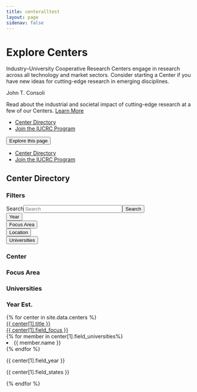 ```yaml
---
title: centeralltest
layout: page
sidenav: false
---
```


<div class="hero">
    <div id="interiorCarousel" class="carousel slide carousel--interior" data-ride="carousel" data-pause="false" data-interval="false">
      <div class="carousel-inner">
        <div class="carousel-item active">
          <div class="container">
            <div class="carousel__bg" style="background-image: url('/sites/default/files/2020-03/vr.jpg');"></div>
            <div class="carousel__content carousel__content--slant">
              <div class="carousel__text-cta">
                <h1>Explore Centers</h1>
                <p class="carousel__subtitle">Industry–University Cooperative Research Centers engage in research across all technology and market sectors. Consider starting a Center if you have new ideas for cutting-edge research in emerging disciplines.</p>
              </div>
            </div>
          </div>
              <div class="credit__wrapper">
                <p class="credit">John T. Consoli</p>
            </div>
          </div>
      </div>
    </div>
  </div>
  <div id="interiorCarouselText" class="carousel slide carousel--text carousel--interior" data-ride="carousel" data-pause="false" data-interval="false">
    <div class="carousel-inner">
                      <div class="carousel-item active">
    <div class="container">
      <div class="carousel__content">
        <div class="carousel__text-cta">
          <p class="carousel__featured">               
            Read about the industrial and societal impact of cutting-edge research at a few of our Centers.
            <a class="usa-button btn-tertiary" href="/centers/achievements">Learn More</a>
          </p>
        </div>
      </div>
    </div>
        </div>
          </div>
     </div>
  <div class="stickybits-wrapper">
  <div class="secondary-nav" style="position: sticky;">
      <div class="container">
        <div class="secondary-nav__scrollspy">
          <ul class="nav">
            
  
  <li class="nav-item">
    <!-- INTEGRATOR: the href below should match that of the associated heading in the content block -->
    <a class="nav-link" href="#center-directory">Center Directory</a>
  </li>
  
  <li class="nav-item">
    <!-- INTEGRATOR: the href below should match that of the associated heading in the content block -->
    <a class="nav-link" href="#join-the-iucrc-program">Join the IUCRC Program</a>
  </li>
          </ul>
        </div>
        <div class="dropdown">
          <button class="dropdown-toggle" type="button" id="secondaryNavDropdown" data-toggle="dropdown" aria-haspopup="true" aria-expanded="false">Explore this page</button>
          <div class="dropdown-menu" aria-labelledby="secondaryNavDropdown">
            <ul class="nav">
  <li class="nav-item">
    <!-- INTEGRATOR: the href below should match that of the associated heading in the content block -->
    <a class="nav-link" href="#center-directory">Center Directory</a>
  </li>
  
  <li class="nav-item">
    <!-- INTEGRATOR: the href below should match that of the associated heading in the content block -->
    <a class="nav-link" href="#join-the-iucrc-program">Join the IUCRC Program</a>
  </li>
            </ul>
          </div>
        </div>
      </div>
    </div>
<dir></dir>
<div class="filters">
  <div class="container">
    <h2 id="center-directory"><span class="highlight">Center Directory</span></h2>
    <div class="filters__active">
      <ul>
      </ul>
    </div>
    <div class="row filters__row">

<div class="col-12 col-lg-3">
        <div class="filters__sidebar">
          <form class=" ">

<h3>Filters</h3>
<div class=" usa-label">
  <div class="usa-search usa-search--small" role="search"><label class="usa-sr-only" for="search-field-small">Search</label><input type="text" id="search-fulltext" name="search_api_fulltext" value="" size="30" maxlength="128" class=" usa-input" placeholder="Search"><button class="usa-button" type="submit"><span class="usa-sr-only">Search</span></button></div>
  </div>
<div class="usa-accordion">
  <div class="filters__section">
    <button class="usa-accordion__button" aria-expanded="false" aria-controls="section2">Year</button>
    <div class="usa-accordion__content" id="section2" hidden="">
      <div class=" usa-label after">
      <label for="edit-field-year" class="usa-label control-label">After</label>
  <input type="text" id="edit-field-year" name="field_year" value="" size="30" maxlength="128" class=" usa-input">
  </div>
 <div class=" usa-label before">
      <label for="edit-field-year-1" class="usa-label control-label">Before</label>
  <input  type="text" id="edit-field-year-1" name="field_year_1" value="" size="30" maxlength="128" class=" usa-input">
  </div>
    </div>
  </div>
</div>
<div class="usa-accordion">
  <div class="filters__section">
    <button class="usa-accordion__button" aria-expanded="false" aria-controls="section4">Focus Area</button>
    <div class="usa-accordion__content usa-accordion__content--scrollable" id="section4" hidden="">
      <fieldset data-drupal-selector="edit-field-focus" id="edit-field-focus--wrapper" class="fieldgroup      usa-fieldset">
      <legend class="usa-legend">
    <span class="usa-sr-only fieldset-legend">Focus</span>
  </legend>
  <div class="fieldset-wrapper">
            <div id="edit-field-focus" class=" "><div class="">
                  <div class=" usa-label      checkbox">
  <input data-drupal-selector="edit-field-focus-1" type="checkbox" id="edit-field-focus-1" name="field_focus[1]" value="1" class=" usa-checkbox__input advanced-electronics">
      <label for="edit-field-focus-1" class="usa-checkbox__label control-label option">Advanced Electronics</label>
  </div>
                    <div class=" usa-label      checkbox">
  <input data-drupal-selector="edit-field-focus-2" type="checkbox" id="edit-field-focus-2" name="field_focus[2]" value="2" class=" usa-checkbox__input advanced-manufacturing">
      <label for="edit-field-focus-2" class="usa-checkbox__label control-label option">Advanced Manufacturing</label>
  </div>
                    <div class=" usa-label      checkbox">
  <input data-drupal-selector="edit-field-focus-3" type="checkbox" id="edit-field-focus-3" name="field_focus[3]" value="3" class=" usa-checkbox__input advanced-materials">
      <label for="edit-field-focus-3" class="usa-checkbox__label control-label option">Advanced Materials</label>
  </div>
                    <div class=" usa-label      checkbox">
  <input data-drupal-selector="edit-field-focus-4" type="checkbox" id="edit-field-focus-4" name="field_focus[4]" value="4" class=" usa-checkbox__input biotechnology">
      <label for="edit-field-focus-4" class="usa-checkbox__label control-label option">Biotechnology</label>
  </div>
                    <div class=" usa-label      checkbox">
  <input data-drupal-selector="edit-field-focus-5" type="checkbox" id="edit-field-focus-5" name="field_focus[5]" value="5" class=" usa-checkbox__input civil-infrastructure-systems">
      <label for="edit-field-focus-5" class="usa-checkbox__label control-label option">Civil Infrastructure Systems</label>
  </div>
                    <div class=" usa-label      checkbox">
  <input data-drupal-selector="edit-field-focus-6" type="checkbox" id="edit-field-focus-6" name="field_focus[6]" value="6" class=" usa-checkbox__input energy-and-environment">
      <label for="edit-field-focus-6" class="usa-checkbox__label control-label option">Energy and Environment</label>
  </div>
                    <div class=" usa-label      checkbox">
  <input data-drupal-selector="edit-field-focus-7" type="checkbox" id="edit-field-focus-7" name="field_focus[7]" value="7" class=" usa-checkbox__input health-and-safety">
      <label for="edit-field-focus-7" class="usa-checkbox__label control-label option">Health and Safety</label>
  </div>
                    <div class=" usa-label      checkbox">
  <input data-drupal-selector="edit-field-focus-8" type="checkbox" id="edit-field-focus-8" name="field_focus[8]" value="8" class=" usa-checkbox__input in,-communication-and-computing">
      <label for="edit-field-focus-8" class="usa-checkbox__label control-label option">In, Communication and Computing</label>
  </div>
                    <div class=" usa-label      checkbox">
  <input data-drupal-selector="edit-field-focus-9" type="checkbox" id="edit-field-focus-9" name="field_focus[9]" value="9" class=" usa-checkbox__input sensing-and-in">
      <label for="edit-field-focus-9" class="usa-checkbox__label control-label option">Sensing and In Systems</label>
  </div>
                    <div class=" usa-label      checkbox">
  <input data-drupal-selector="edit-field-focus-10" type="checkbox" id="edit-field-focus-10" name="field_focus[10]" value="10" class=" usa-checkbox__input system-design-and-simulation">
      <label for="edit-field-focus-10" class="usa-checkbox__label control-label option">System Design and Simulation</label>
  </div>
      </div>
</div>
          </div>
</fieldset>
    </div>
  </div>
</div>
<div class="usa-accordion">
  <div class="filters__section">
    <button class="usa-accordion__button" aria-expanded="false" aria-controls="section5">Location</button>
    <div class="usa-accordion__content usa-accordion__content--scrollable" id="section5" hidden="">
      <fieldset data-drupal-selector="edit-field-states" id="edit-field-states--wrapper" class="fieldgroup      usa-fieldset">
      <legend class="usa-legend">
    <span class="usa-sr-only fieldset-legend">States</span>
  </legend>
  <div class="fieldset-wrapper">
            <div id="edit-field-states" class=" "><div class="">
                  <div class=" usa-label      checkbox">
  <input data-drupal-selector="edit-field-states-280" type="checkbox" id="edit-field-states-280" name="field_states[280]" value="280" class=" usa-checkbox__input ak">
      <label for="edit-field-states-280" class="usa-checkbox__label control-label option">AK</label>
  </div>
                    <div class=" usa-label      checkbox">
  <input data-drupal-selector="edit-field-states-229" type="checkbox" id="edit-field-states-229" name="field_states[229]" value="229" class=" usa-checkbox__input al">
      <label for="edit-field-states-229" class="usa-checkbox__label control-label option">AL</label>
  </div>
                    <div class=" usa-label      checkbox">
  <input data-drupal-selector="edit-field-states-281" type="checkbox" id="edit-field-states-281" name="field_states[281]" value="281" class=" usa-checkbox__input ar">
      <label for="edit-field-states-281" class="usa-checkbox__label control-label option">AR</label>
  </div>
                    <div class=" usa-label      checkbox">
  <input data-drupal-selector="edit-field-states-231" type="checkbox" id="edit-field-states-231" name="field_states[231]" value="231" class=" usa-checkbox__input az">
      <label for="edit-field-states-231" class="usa-checkbox__label control-label option">AZ</label>
  </div>
                    <div class=" usa-label      checkbox">
  <input data-drupal-selector="edit-field-states-233" type="checkbox" id="edit-field-states-233" name="field_states[233]" value="233" class=" usa-checkbox__input ca">
      <label for="edit-field-states-233" class="usa-checkbox__label control-label option">CA</label>
  </div>
                    <div class=" usa-label      checkbox">
  <input data-drupal-selector="edit-field-states-234" type="checkbox" id="edit-field-states-234" name="field_states[234]" value="234" class=" usa-checkbox__input co">
      <label for="edit-field-states-234" class="usa-checkbox__label control-label option">CO</label>
  </div>
                    <div class=" usa-label      checkbox">
  <input data-drupal-selector="edit-field-states-282" type="checkbox" id="edit-field-states-282" name="field_states[282]" value="282" class=" usa-checkbox__input ct">
      <label for="edit-field-states-282" class="usa-checkbox__label control-label option">CT</label>
  </div>
                    <div class=" usa-label      checkbox">
  <input data-drupal-selector="edit-field-states-283" type="checkbox" id="edit-field-states-283" name="field_states[283]" value="283" class=" usa-checkbox__input dc">
      <label for="edit-field-states-283" class="usa-checkbox__label control-label option">DC</label>
  </div>
                    <div class=" usa-label      checkbox">
  <input data-drupal-selector="edit-field-states-236" type="checkbox" id="edit-field-states-236" name="field_states[236]" value="236" class=" usa-checkbox__input de">
      <label for="edit-field-states-236" class="usa-checkbox__label control-label option">DE</label>
  </div>
                    <div class=" usa-label      checkbox">
  <input data-drupal-selector="edit-field-states-237" type="checkbox" id="edit-field-states-237" name="field_states[237]" value="237" class=" usa-checkbox__input fl">
      <label for="edit-field-states-237" class="usa-checkbox__label control-label option">FL</label>
  </div>
                    <div class=" usa-label      checkbox">
  <input data-drupal-selector="edit-field-states-238" type="checkbox" id="edit-field-states-238" name="field_states[238]" value="238" class=" usa-checkbox__input ga">
      <label for="edit-field-states-238" class="usa-checkbox__label control-label option">GA</label>
  </div>
                    <div class=" usa-label      checkbox">
  <input data-drupal-selector="edit-field-states-239" type="checkbox" id="edit-field-states-239" name="field_states[239]" value="239" class=" usa-checkbox__input hi">
      <label for="edit-field-states-239" class="usa-checkbox__label control-label option">HI</label>
  </div>
                    <div class=" usa-label      checkbox">
  <input data-drupal-selector="edit-field-states-243" type="checkbox" id="edit-field-states-243" name="field_states[243]" value="243" class=" usa-checkbox__input ia">
      <label for="edit-field-states-243" class="usa-checkbox__label control-label option">IA</label>
  </div>
                    <div class=" usa-label      checkbox">
  <input data-drupal-selector="edit-field-states-240" type="checkbox" id="edit-field-states-240" name="field_states[240]" value="240" class=" usa-checkbox__input id">
      <label for="edit-field-states-240" class="usa-checkbox__label control-label option">ID</label>
  </div>
                    <div class=" usa-label      checkbox">
  <input data-drupal-selector="edit-field-states-241" type="checkbox" id="edit-field-states-241" name="field_states[241]" value="241" class=" usa-checkbox__input il">
      <label for="edit-field-states-241" class="usa-checkbox__label control-label option">IL</label>
  </div>
                    <div class=" usa-label      checkbox">
  <input data-drupal-selector="edit-field-states-242" type="checkbox" id="edit-field-states-242" name="field_states[242]" value="242" class=" usa-checkbox__input in">
      <label for="edit-field-states-242" class="usa-checkbox__label control-label option">IN</label>
  </div>
                    <div class=" usa-label      checkbox">
  <input data-drupal-selector="edit-field-states-244" type="checkbox" id="edit-field-states-244" name="field_states[244]" value="244" class=" usa-checkbox__input ks">
      <label for="edit-field-states-244" class="usa-checkbox__label control-label option">KS</label>
  </div>
                    <div class=" usa-label      checkbox">
  <input data-drupal-selector="edit-field-states-245" type="checkbox" id="edit-field-states-245" name="field_states[245]" value="245" class=" usa-checkbox__input ky">
      <label for="edit-field-states-245" class="usa-checkbox__label control-label option">KY</label>
  </div>
                    <div class=" usa-label      checkbox">
  <input data-drupal-selector="edit-field-states-246" type="checkbox" id="edit-field-states-246" name="field_states[246]" value="246" class=" usa-checkbox__input la">
      <label for="edit-field-states-246" class="usa-checkbox__label control-label option">LA</label>
  </div>
                    <div class=" usa-label      checkbox">
  <input data-drupal-selector="edit-field-states-249" type="checkbox" id="edit-field-states-249" name="field_states[249]" value="249" class=" usa-checkbox__input ma">
      <label for="edit-field-states-249" class="usa-checkbox__label control-label option">MA</label>
  </div>
                    <div class=" usa-label      checkbox">
  <input data-drupal-selector="edit-field-states-248" type="checkbox" id="edit-field-states-248" name="field_states[248]" value="248" class=" usa-checkbox__input md">
      <label for="edit-field-states-248" class="usa-checkbox__label control-label option">MD</label>
  </div>
                    <div class=" usa-label      checkbox">
  <input data-drupal-selector="edit-field-states-247" type="checkbox" id="edit-field-states-247" name="field_states[247]" value="247" class=" usa-checkbox__input me">
      <label for="edit-field-states-247" class="usa-checkbox__label control-label option">ME</label>
  </div>
                    <div class=" usa-label      checkbox">
  <input data-drupal-selector="edit-field-states-250" type="checkbox" id="edit-field-states-250" name="field_states[250]" value="250" class=" usa-checkbox__input mi">
      <label for="edit-field-states-250" class="usa-checkbox__label control-label option">MI</label>
  </div>
                    <div class=" usa-label      checkbox">
  <input data-drupal-selector="edit-field-states-251" type="checkbox" id="edit-field-states-251" name="field_states[251]" value="251" class=" usa-checkbox__input mn">
      <label for="edit-field-states-251" class="usa-checkbox__label control-label option">MN</label>
  </div>
                    <div class=" usa-label      checkbox">
  <input data-drupal-selector="edit-field-states-253" type="checkbox" id="edit-field-states-253" name="field_states[253]" value="253" class=" usa-checkbox__input mo">
      <label for="edit-field-states-253" class="usa-checkbox__label control-label option">MO</label>
  </div>
                    <div class=" usa-label      checkbox">
  <input data-drupal-selector="edit-field-states-252" type="checkbox" id="edit-field-states-252" name="field_states[252]" value="252" class=" usa-checkbox__input ms">
      <label for="edit-field-states-252" class="usa-checkbox__label control-label option">MS</label>
  </div>
                    <div class=" usa-label      checkbox">
  <input data-drupal-selector="edit-field-states-254" type="checkbox" id="edit-field-states-254" name="field_states[254]" value="254" class=" usa-checkbox__input mt">
      <label for="edit-field-states-254" class="usa-checkbox__label control-label option">MT</label>
  </div>
                    <div class=" usa-label      checkbox">
  <input data-drupal-selector="edit-field-states-261" type="checkbox" id="edit-field-states-261" name="field_states[261]" value="261" class=" usa-checkbox__input nc">
      <label for="edit-field-states-261" class="usa-checkbox__label control-label option">NC</label>
  </div>
                    <div class=" usa-label      checkbox">
  <input data-drupal-selector="edit-field-states-262" type="checkbox" id="edit-field-states-262" name="field_states[262]" value="262" class=" usa-checkbox__input nd">
      <label for="edit-field-states-262" class="usa-checkbox__label control-label option">ND</label>
  </div>
                    <div class=" usa-label      checkbox">
  <input data-drupal-selector="edit-field-states-255" type="checkbox" id="edit-field-states-255" name="field_states[255]" value="255" class=" usa-checkbox__input ne">
      <label for="edit-field-states-255" class="usa-checkbox__label control-label option">NE</label>
  </div>
                    <div class=" usa-label      checkbox">
  <input data-drupal-selector="edit-field-states-257" type="checkbox" id="edit-field-states-257" name="field_states[257]" value="257" class=" usa-checkbox__input nh">
      <label for="edit-field-states-257" class="usa-checkbox__label control-label option">NH</label>
  </div>
                    <div class=" usa-label      checkbox">
  <input data-drupal-selector="edit-field-states-258" type="checkbox" id="edit-field-states-258" name="field_states[258]" value="258" class=" usa-checkbox__input nj">
      <label for="edit-field-states-258" class="usa-checkbox__label control-label option">NJ</label>
  </div>
                    <div class=" usa-label      checkbox">
  <input data-drupal-selector="edit-field-states-259" type="checkbox" id="edit-field-states-259" name="field_states[259]" value="259" class=" usa-checkbox__input nm">
      <label for="edit-field-states-259" class="usa-checkbox__label control-label option">NM</label>
  </div>
                    <div class=" usa-label      checkbox">
  <input data-drupal-selector="edit-field-states-256" type="checkbox" id="edit-field-states-256" name="field_states[256]" value="256" class=" usa-checkbox__input nv">
      <label for="edit-field-states-256" class="usa-checkbox__label control-label option">NV</label>
  </div>
                    <div class=" usa-label      checkbox">
  <input data-drupal-selector="edit-field-states-260" type="checkbox" id="edit-field-states-260" name="field_states[260]" value="260" class=" usa-checkbox__input ny">
      <label for="edit-field-states-260" class="usa-checkbox__label control-label option">NY</label>
  </div>
                    <div class=" usa-label      checkbox">
  <input data-drupal-selector="edit-field-states-263" type="checkbox" id="edit-field-states-263" name="field_states[263]" value="263" class=" usa-checkbox__input oh">
      <label for="edit-field-states-263" class="usa-checkbox__label control-label option">OH</label>
  </div>
                    <div class=" usa-label      checkbox">
  <input data-drupal-selector="edit-field-states-264" type="checkbox" id="edit-field-states-264" name="field_states[264]" value="264" class=" usa-checkbox__input ok">
      <label for="edit-field-states-264" class="usa-checkbox__label control-label option">OK</label>
  </div>
                    <div class=" usa-label      checkbox">
  <input data-drupal-selector="edit-field-states-265" type="checkbox" id="edit-field-states-265" name="field_states[265]" value="265" class=" usa-checkbox__input or">
      <label for="edit-field-states-265" class="usa-checkbox__label control-label option">OR</label>
  </div>
                    <div class=" usa-label      checkbox">
  <input data-drupal-selector="edit-field-states-266" type="checkbox" id="edit-field-states-266" name="field_states[266]" value="266" class=" usa-checkbox__input pa">
      <label for="edit-field-states-266" class="usa-checkbox__label control-label option">PA</label>
  </div>
                    <div class=" usa-label      checkbox">
  <input data-drupal-selector="edit-field-states-267" type="checkbox" id="edit-field-states-267" name="field_states[267]" value="267" class=" usa-checkbox__input ri">
      <label for="edit-field-states-267" class="usa-checkbox__label control-label option">RI</label>
  </div>
                    <div class=" usa-label      checkbox">
  <input data-drupal-selector="edit-field-states-268" type="checkbox" id="edit-field-states-268" name="field_states[268]" value="268" class=" usa-checkbox__input sc">
      <label for="edit-field-states-268" class="usa-checkbox__label control-label option">SC</label>
  </div>
                    <div class=" usa-label      checkbox">
  <input data-drupal-selector="edit-field-states-269" type="checkbox" id="edit-field-states-269" name="field_states[269]" value="269" class=" usa-checkbox__input sd">
      <label for="edit-field-states-269" class="usa-checkbox__label control-label option">SD</label>
  </div>
                    <div class=" usa-label      checkbox">
  <input data-drupal-selector="edit-field-states-270" type="checkbox" id="edit-field-states-270" name="field_states[270]" value="270" class=" usa-checkbox__input tn">
      <label for="edit-field-states-270" class="usa-checkbox__label control-label option">TN</label>
  </div>
                    <div class=" usa-label      checkbox">
  <input data-drupal-selector="edit-field-states-271" type="checkbox" id="edit-field-states-271" name="field_states[271]" value="271" class=" usa-checkbox__input tx">
      <label for="edit-field-states-271" class="usa-checkbox__label control-label option">TX</label>
  </div>
                    <div class=" usa-label      checkbox">
  <input data-drupal-selector="edit-field-states-272" type="checkbox" id="edit-field-states-272" name="field_states[272]" value="272" class=" usa-checkbox__input ut">
      <label for="edit-field-states-272" class="usa-checkbox__label control-label option">UT</label>
  </div>
                    <div class=" usa-label      checkbox">
  <input data-drupal-selector="edit-field-states-274" type="checkbox" id="edit-field-states-274" name="field_states[274]" value="274" class=" usa-checkbox__input va">
      <label for="edit-field-states-274" class="usa-checkbox__label control-label option">VA</label>
  </div>
                    <div class=" usa-label      checkbox">
  <input data-drupal-selector="edit-field-states-273" type="checkbox" id="edit-field-states-273" name="field_states[273]" value="273" class=" usa-checkbox__input vt">
      <label for="edit-field-states-273" class="usa-checkbox__label control-label option">VT</label>
  </div>
                    <div class=" usa-label      checkbox">
  <input data-drupal-selector="edit-field-states-275" type="checkbox" id="edit-field-states-275" name="field_states[275]" value="275" class=" usa-checkbox__input wa">
      <label for="edit-field-states-275" class="usa-checkbox__label control-label option">WA</label>
  </div>
                    <div class=" usa-label      checkbox">
  <input data-drupal-selector="edit-field-states-277" type="checkbox" id="edit-field-states-277" name="field_states[277]" value="277" class=" usa-checkbox__input wi">
      <label for="edit-field-states-277" class="usa-checkbox__label control-label option">WI</label>
  </div>
                    <div class=" usa-label      checkbox">
  <input data-drupal-selector="edit-field-states-276" type="checkbox" id="edit-field-states-276" name="field_states[276]" value="276" class=" usa-checkbox__input wv">
      <label for="edit-field-states-276" class="usa-checkbox__label control-label option">WV</label>
  </div>
                    <div class=" usa-label  checkbox">
  <input type="checkbox" name="wyoming" class="usa-checkbox__input wy">
      <label for="edit-field-states-278" class="usa-checkbox__label control-label option">WY</label>
  </div>
      </div>
</div>
          </div>
</fieldset>
    </div>
  </div>
</div>
<div class="usa-accordion">
  <div class="filters__section">
    <button class="usa-accordion__button" aria-expanded="false" aria-controls="section6">Universities</button>
    <div class="usa-accordion__content usa-accordion__content--scrollable" id="section6" hidden="">
      <fieldset data-drupal-selector="edit-field-universities" id="edit-field-universities--wrapper" class="fieldgroup      usa-fieldset">
      <legend class="usa-legend">
    <span class="usa-sr-only fieldset-legend">Universities</span>
  </legend>
  <div class="fieldset-wrapper">
            <div id="edit-field-universities" class=" "><div class="">
                  <div class=" usa-label      checkbox">
  <input data-drupal-selector="edit-field-universities-11" type="checkbox" id="edit-field-universities-11" name="field_universities[11]" value="11" class=" usa-checkbox__input arizona-state-university">
      <label for="edit-field-universities-11" class="usa-checkbox__label control-label option">Arizona State University</label>
  </div>
                    <div class=" usa-label      checkbox">
  <input data-drupal-selector="edit-field-universities-12" type="checkbox" id="edit-field-universities-12" name="field_universities[12]" value="12" class=" usa-checkbox__input auburn-university">
      <label for="edit-field-universities-12" class="usa-checkbox__label control-label option">Auburn University</label>
  </div>
                    <div class=" usa-label      checkbox">
  <input data-drupal-selector="edit-field-universities-13" type="checkbox" id="edit-field-universities-13" name="field_universities[13]" value="13" class=" usa-checkbox__input ball-state-university">
      <label for="edit-field-universities-13" class="usa-checkbox__label control-label option">Ball State University</label>
  </div>
                    <div class=" usa-label      checkbox">
  <input data-drupal-selector="edit-field-universities-14" type="checkbox" id="edit-field-universities-14" name="field_universities[14]" value="14" class=" usa-checkbox__input binghamton-university">
      <label for="edit-field-universities-14" class="usa-checkbox__label control-label option">Binghamton University</label>
  </div>
                    <div class=" usa-label      checkbox">
  <input data-drupal-selector="edit-field-universities-15" type="checkbox" id="edit-field-universities-15" name="field_universities[15]" value="15" class=" usa-checkbox__input boston-university">
      <label for="edit-field-universities-15" class="usa-checkbox__label control-label option">Boston University</label>
  </div>
                    <div class=" usa-label      checkbox">
  <input data-drupal-selector="edit-field-universities-16" type="checkbox" id="edit-field-universities-16" name="field_universities[16]" value="16" class=" usa-checkbox__input brigham-young-university">
      <label for="edit-field-universities-16" class="usa-checkbox__label control-label option">Brigham Young University</label>
  </div>
                    <div class=" usa-label      checkbox">
  <input data-drupal-selector="edit-field-universities-17" type="checkbox" id="edit-field-universities-17" name="field_universities[17]" value="17" class=" usa-checkbox__input california-institute-of-technology">
      <label for="edit-field-universities-17" class="usa-checkbox__label control-label option">California Institute of Technology</label>
  </div>
                    <div class=" usa-label      checkbox">
  <input data-drupal-selector="edit-field-universities-18" type="checkbox" id="edit-field-universities-18" name="field_universities[18]" value="18" class=" usa-checkbox__input catholic-university-of-america">
      <label for="edit-field-universities-18" class="usa-checkbox__label control-label option">Catholic University of America</label>
  </div>
                    <div class=" usa-label      checkbox">
  <input data-drupal-selector="edit-field-universities-19" type="checkbox" id="edit-field-universities-19" name="field_universities[19]" value="19" class=" usa-checkbox__input children's-hospital-of-philadelphia">
      <label for="edit-field-universities-19" class="usa-checkbox__label control-label option">Children's Hospital of Philadelphia</label>
  </div>
                    <div class=" usa-label      checkbox">
  <input data-drupal-selector="edit-field-universities-20" type="checkbox" id="edit-field-universities-20" name="field_universities[20]" value="20" class=" usa-checkbox__input city-college-of-new-york">
      <label for="edit-field-universities-20" class="usa-checkbox__label control-label option">City College of New York</label>
  </div>
                    <div class=" usa-label      checkbox">
  <input data-drupal-selector="edit-field-universities-21" type="checkbox" id="edit-field-universities-21" name="field_universities[21]" value="21" class=" usa-checkbox__input clarkson-university">
      <label for="edit-field-universities-21" class="usa-checkbox__label control-label option">Clarkson University</label>
  </div>
                    <div class=" usa-label      checkbox">
  <input data-drupal-selector="edit-field-universities-22" type="checkbox" id="edit-field-universities-22" name="field_universities[22]" value="22" class=" usa-checkbox__input clemson-university">
      <label for="edit-field-universities-22" class="usa-checkbox__label control-label option">Clemson University</label>
  </div>
                    <div class=" usa-label      checkbox">
  <input data-drupal-selector="edit-field-universities-23" type="checkbox" id="edit-field-universities-23" name="field_universities[23]" value="23" class=" usa-checkbox__input colorado-school-of-mines">
      <label for="edit-field-universities-23" class="usa-checkbox__label control-label option">Colorado School of Mines</label>
  </div>
                    <div class=" usa-label      checkbox">
  <input data-drupal-selector="edit-field-universities-24" type="checkbox" id="edit-field-universities-24" name="field_universities[24]" value="24" class=" usa-checkbox__input colorado-state-university">
      <label for="edit-field-universities-24" class="usa-checkbox__label control-label option">Colorado State University</label>
  </div>
                    <div class=" usa-label      checkbox">
  <input data-drupal-selector="edit-field-universities-25" type="checkbox" id="edit-field-universities-25" name="field_universities[25]" value="25" class=" usa-checkbox__input columbia-university">
      <label for="edit-field-universities-25" class="usa-checkbox__label control-label option">Columbia University</label>
  </div>
                    <div class=" usa-label      checkbox">
  <input data-drupal-selector="edit-field-universities-26" type="checkbox" id="edit-field-universities-26" name="field_universities[26]" value="26" class=" usa-checkbox__input cornell-university">
      <label for="edit-field-universities-26" class="usa-checkbox__label control-label option">Cornell University</label>
  </div>
                    <div class=" usa-label      checkbox">
  <input data-drupal-selector="edit-field-universities-27" type="checkbox" id="edit-field-universities-27" name="field_universities[27]" value="27" class=" usa-checkbox__input dartmouth-university">
      <label for="edit-field-universities-27" class="usa-checkbox__label control-label option">Dartmouth University</label>
  </div>
                    <div class=" usa-label      checkbox">
  <input data-drupal-selector="edit-field-universities-28" type="checkbox" id="edit-field-universities-28" name="field_universities[28]" value="28" class=" usa-checkbox__input drexel-university">
      <label for="edit-field-universities-28" class="usa-checkbox__label control-label option">Drexel University</label>
  </div>
                    <div class=" usa-label      checkbox">
  <input data-drupal-selector="edit-field-universities-29" type="checkbox" id="edit-field-universities-29" name="field_universities[29]" value="29" class=" usa-checkbox__input dubna-international-university">
      <label for="edit-field-universities-29" class="usa-checkbox__label control-label option">Dubna International University</label>
  </div>
                    <div class=" usa-label      checkbox">
  <input data-drupal-selector="edit-field-universities-30" type="checkbox" id="edit-field-universities-30" name="field_universities[30]" value="30" class=" usa-checkbox__input duke-university">
      <label for="edit-field-universities-30" class="usa-checkbox__label control-label option">Duke University</label>
  </div>
                    <div class=" usa-label      checkbox">
  <input data-drupal-selector="edit-field-universities-31" type="checkbox" id="edit-field-universities-31" name="field_universities[31]" value="31" class=" usa-checkbox__input florida-atlantic-university">
      <label for="edit-field-universities-31" class="usa-checkbox__label control-label option">Florida Atlantic University</label>
  </div>
                    <div class=" usa-label      checkbox">
  <input data-drupal-selector="edit-field-universities-32" type="checkbox" id="edit-field-universities-32" name="field_universities[32]" value="32" class=" usa-checkbox__input florida-international-university">
      <label for="edit-field-universities-32" class="usa-checkbox__label control-label option">Florida International University</label>
  </div>
                    <div class=" usa-label      checkbox">
  <input data-drupal-selector="edit-field-universities-33" type="checkbox" id="edit-field-universities-33" name="field_universities[33]" value="33" class=" usa-checkbox__input george-mason-university">
      <label for="edit-field-universities-33" class="usa-checkbox__label control-label option">George Mason University</label>
  </div>
                    <div class=" usa-label      checkbox">
  <input data-drupal-selector="edit-field-universities-35" type="checkbox" id="edit-field-universities-35" name="field_universities[35]" value="35" class=" usa-checkbox__input georgetown-university">
      <label for="edit-field-universities-35" class="usa-checkbox__label control-label option">Georgetown University</label>
  </div>
                    <div class=" usa-label      checkbox">
  <input data-drupal-selector="edit-field-universities-34" type="checkbox" id="edit-field-universities-34" name="field_universities[34]" value="34" class=" usa-checkbox__input george-washington-university">
      <label for="edit-field-universities-34" class="usa-checkbox__label control-label option">George Washington University</label>
  </div>
                    <div class=" usa-label      checkbox">
  <input data-drupal-selector="edit-field-universities-36" type="checkbox" id="edit-field-universities-36" name="field_universities[36]" value="36" class=" usa-checkbox__input georgia-institute-of-technology">
      <label for="edit-field-universities-36" class="usa-checkbox__label control-label option">Georgia Institute of Technology</label>
  </div>
                    <div class=" usa-label      checkbox">
  <input data-drupal-selector="edit-field-universities-37" type="checkbox" id="edit-field-universities-37" name="field_universities[37]" value="37" class=" usa-checkbox__input harvard-university">
      <label for="edit-field-universities-37" class="usa-checkbox__label control-label option">Harvard University</label>
  </div>
                    <div class=" usa-label      checkbox">
  <input data-drupal-selector="edit-field-universities-38" type="checkbox" id="edit-field-universities-38" name="field_universities[38]" value="38" class=" usa-checkbox__input howard-university">
      <label for="edit-field-universities-38" class="usa-checkbox__label control-label option">Howard University</label>
  </div>
                    <div class=" usa-label      checkbox">
  <input data-drupal-selector="edit-field-universities-39" type="checkbox" id="edit-field-universities-39" name="field_universities[39]" value="39" class=" usa-checkbox__input indiana-university">
      <label for="edit-field-universities-39" class="usa-checkbox__label control-label option">Indiana University</label>
  </div>
                    <div class=" usa-label      checkbox">
  <input data-drupal-selector="edit-field-universities-40" type="checkbox" id="edit-field-universities-40" name="field_universities[40]" value="40" class=" usa-checkbox__input iowa-state-university">
      <label for="edit-field-universities-40" class="usa-checkbox__label control-label option">Iowa State University</label>
  </div>
                    <div class=" usa-label      checkbox">
  <input data-drupal-selector="edit-field-universities-41" type="checkbox" id="edit-field-universities-41" name="field_universities[41]" value="41" class=" usa-checkbox__input johns-hopkins-university">
      <label for="edit-field-universities-41" class="usa-checkbox__label control-label option">Johns Hopkins University</label>
  </div>
                    <div class=" usa-label      checkbox">
  <input data-drupal-selector="edit-field-universities-42" type="checkbox" id="edit-field-universities-42" name="field_universities[42]" value="42" class=" usa-checkbox__input kansas-state-university">
      <label for="edit-field-universities-42" class="usa-checkbox__label control-label option">Kansas State University</label>
  </div>
                    <div class=" usa-label      checkbox">
  <input data-drupal-selector="edit-field-universities-43" type="checkbox" id="edit-field-universities-43" name="field_universities[43]" value="43" class=" usa-checkbox__input katholieke-universiteit-leuven">
      <label for="edit-field-universities-43" class="usa-checkbox__label control-label option">Katholieke Universiteit Leuven</label>
  </div>
                    <div class=" usa-label      checkbox">
  <input data-drupal-selector="edit-field-universities-44" type="checkbox" id="edit-field-universities-44" name="field_universities[44]" value="44" class=" usa-checkbox__input lehigh-university">
      <label for="edit-field-universities-44" class="usa-checkbox__label control-label option">Lehigh University</label>
  </div>
                    <div class=" usa-label      checkbox">
  <input data-drupal-selector="edit-field-universities-45" type="checkbox" id="edit-field-universities-45" name="field_universities[45]" value="45" class=" usa-checkbox__input marquette-university">
      <label for="edit-field-universities-45" class="usa-checkbox__label control-label option">Marquette University</label>
  </div>
                    <div class=" usa-label      checkbox">
  <input data-drupal-selector="edit-field-universities-46" type="checkbox" id="edit-field-universities-46" name="field_universities[46]" value="46" class=" usa-checkbox__input michigan-state-university">
      <label for="edit-field-universities-46" class="usa-checkbox__label control-label option">Michigan State University</label>
  </div>
                    <div class=" usa-label      checkbox">
  <input data-drupal-selector="edit-field-universities-47" type="checkbox" id="edit-field-universities-47" name="field_universities[47]" value="47" class=" usa-checkbox__input michigan-technological-university">
      <label for="edit-field-universities-47" class="usa-checkbox__label control-label option">Michigan Technological University</label>
  </div>
                    <div class=" usa-label      checkbox">
  <input data-drupal-selector="edit-field-universities-48" type="checkbox" id="edit-field-universities-48" name="field_universities[48]" value="48" class=" usa-checkbox__input missouri-university-of-science-&amp;amp;-technology">
      <label for="edit-field-universities-48" class="usa-checkbox__label control-label option">Missouri University of Science &amp; Technology</label>
  </div>
                    <div class=" usa-label      checkbox">
  <input data-drupal-selector="edit-field-universities-49" type="checkbox" id="edit-field-universities-49" name="field_universities[49]" value="49" class=" usa-checkbox__input new-jersey-institute-of-technology">
      <label for="edit-field-universities-49" class="usa-checkbox__label control-label option">New Jersey Institute of Technology</label>
  </div>
                    <div class=" usa-label      checkbox">
  <input data-drupal-selector="edit-field-universities-50" type="checkbox" id="edit-field-universities-50" name="field_universities[50]" value="50" class=" usa-checkbox__input north-carolina-state-university">
      <label for="edit-field-universities-50" class="usa-checkbox__label control-label option">North Carolina State University</label>
  </div>
                    <div class=" usa-label      checkbox">
  <input data-drupal-selector="edit-field-universities-51" type="checkbox" id="edit-field-universities-51" name="field_universities[51]" value="51" class=" usa-checkbox__input north-dakota-state-university">
      <label for="edit-field-universities-51" class="usa-checkbox__label control-label option">North Dakota State University</label>
  </div>
                    <div class=" usa-label      checkbox">
  <input data-drupal-selector="edit-field-universities-52" type="checkbox" id="edit-field-universities-52" name="field_universities[52]" value="52" class=" usa-checkbox__input northeastern-university">
      <label for="edit-field-universities-52" class="usa-checkbox__label control-label option">Northeastern University</label>
  </div>
                    <div class=" usa-label      checkbox">
  <input data-drupal-selector="edit-field-universities-53" type="checkbox" id="edit-field-universities-53" name="field_universities[53]" value="53" class=" usa-checkbox__input northwestern-university">
      <label for="edit-field-universities-53" class="usa-checkbox__label control-label option">Northwestern University</label>
  </div>
                    <div class=" usa-label      checkbox">
  <input data-drupal-selector="edit-field-universities-54" type="checkbox" id="edit-field-universities-54" name="field_universities[54]" value="54" class=" usa-checkbox__input ohio-state-university">
      <label for="edit-field-universities-54" class="usa-checkbox__label control-label option">Ohio State University</label>
  </div>
                    <div class=" usa-label      checkbox">
  <input data-drupal-selector="edit-field-universities-55" type="checkbox" id="edit-field-universities-55" name="field_universities[55]" value="55" class=" usa-checkbox__input ohio-university">
      <label for="edit-field-universities-55" class="usa-checkbox__label control-label option">Ohio University</label>
  </div>
                    <div class=" usa-label      checkbox">
  <input data-drupal-selector="edit-field-universities-56" type="checkbox" id="edit-field-universities-56" name="field_universities[56]" value="56" class=" usa-checkbox__input oregon-state-university">
      <label for="edit-field-universities-56" class="usa-checkbox__label control-label option">Oregon State University</label>
  </div>
                    <div class=" usa-label      checkbox">
  <input data-drupal-selector="edit-field-universities-57" type="checkbox" id="edit-field-universities-57" name="field_universities[57]" value="57" class=" usa-checkbox__input pennsylvania-state-university">
      <label for="edit-field-universities-57" class="usa-checkbox__label control-label option">Pennsylvania State University</label>
  </div>
                    <div class=" usa-label      checkbox">
  <input data-drupal-selector="edit-field-universities-58" type="checkbox" id="edit-field-universities-58" name="field_universities[58]" value="58" class=" usa-checkbox__input purdue-university">
      <label for="edit-field-universities-58" class="usa-checkbox__label control-label option">Purdue University</label>
  </div>
                    <div class=" usa-label      checkbox">
  <input data-drupal-selector="edit-field-universities-59" type="checkbox" id="edit-field-universities-59" name="field_universities[59]" value="59" class=" usa-checkbox__input rice-university">
      <label for="edit-field-universities-59" class="usa-checkbox__label control-label option">Rice University</label>
  </div>
                    <div class=" usa-label      checkbox">
  <input data-drupal-selector="edit-field-universities-60" type="checkbox" id="edit-field-universities-60" name="field_universities[60]" value="60" class=" usa-checkbox__input rutgers-university">
      <label for="edit-field-universities-60" class="usa-checkbox__label control-label option">Rutgers University</label>
  </div>
                    <div class=" usa-label      checkbox">
  <input data-drupal-selector="edit-field-universities-61" type="checkbox" id="edit-field-universities-61" name="field_universities[61]" value="61" class=" usa-checkbox__input rutgers-university,-newark">
      <label for="edit-field-universities-61" class="usa-checkbox__label control-label option">Rutgers University, Newark</label>
  </div>
                    <div class=" usa-label      checkbox">
  <input data-drupal-selector="edit-field-universities-62" type="checkbox" id="edit-field-universities-62" name="field_universities[62]" value="62" class=" usa-checkbox__input southern-illinois-university,-carbondale">
      <label for="edit-field-universities-62" class="usa-checkbox__label control-label option">Southern Illinois University, Carbondale</label>
  </div>
                    <div class=" usa-label      checkbox">
  <input data-drupal-selector="edit-field-universities-63" type="checkbox" id="edit-field-universities-63" name="field_universities[63]" value="63" class=" usa-checkbox__input southern-methodist-university">
      <label for="edit-field-universities-63" class="usa-checkbox__label control-label option">Southern Methodist University</label>
  </div>
                    <div class=" usa-label      checkbox">
  <input data-drupal-selector="edit-field-universities-64" type="checkbox" id="edit-field-universities-64" name="field_universities[64]" value="64" class=" usa-checkbox__input stony-brook-university">
      <label for="edit-field-universities-64" class="usa-checkbox__label control-label option">Stony Brook University</label>
  </div>
                    <div class=" usa-label      checkbox">
  <input data-drupal-selector="edit-field-universities-146" type="checkbox" id="edit-field-universities-146" name="field_universities[146]" value="146" class=" usa-checkbox__input syracuse-university">
      <label for="edit-field-universities-146" class="usa-checkbox__label control-label option">Syracuse University</label>
  </div>
                    <div class=" usa-label      checkbox">
  <input data-drupal-selector="edit-field-universities-65" type="checkbox" id="edit-field-universities-65" name="field_universities[65]" value="65" class=" usa-checkbox__input tampere-university">
      <label for="edit-field-universities-65" class="usa-checkbox__label control-label option">Tampere University</label>
  </div>
                    <div class=" usa-label      checkbox">
  <input data-drupal-selector="edit-field-universities-66" type="checkbox" id="edit-field-universities-66" name="field_universities[66]" value="66" class=" usa-checkbox__input temple-university">
      <label for="edit-field-universities-66" class="usa-checkbox__label control-label option">Temple University</label>
  </div>
                    <div class=" usa-label      checkbox">
  <input data-drupal-selector="edit-field-universities-67" type="checkbox" id="edit-field-universities-67" name="field_universities[67]" value="67" class=" usa-checkbox__input texas-a&amp;amp;m-university">
      <label for="edit-field-universities-67" class="usa-checkbox__label control-label option">Texas A&amp;M University</label>
  </div>
                    <div class=" usa-label      checkbox">
  <input data-drupal-selector="edit-field-universities-68" type="checkbox" id="edit-field-universities-68" name="field_universities[68]" value="68" class=" usa-checkbox__input texas-a&amp;amp;m-university,-central-texas">
      <label for="edit-field-universities-68" class="usa-checkbox__label control-label option">Texas A&amp;M University, Central Texas</label>
  </div>
                    <div class=" usa-label      checkbox">
  <input data-drupal-selector="edit-field-universities-69" type="checkbox" id="edit-field-universities-69" name="field_universities[69]" value="69" class=" usa-checkbox__input texas-tech-university">
      <label for="edit-field-universities-69" class="usa-checkbox__label control-label option">Texas Tech University</label>
  </div>
                    <div class=" usa-label      checkbox">
  <input data-drupal-selector="edit-field-universities-70" type="checkbox" id="edit-field-universities-70" name="field_universities[70]" value="70" class=" usa-checkbox__input university-at-buffalo">
      <label for="edit-field-universities-70" class="usa-checkbox__label control-label option">University at Buffalo</label>
  </div>
                    <div class=" usa-label      checkbox">
  <input data-drupal-selector="edit-field-universities-71" type="checkbox" id="edit-field-universities-71" name="field_universities[71]" value="71" class=" usa-checkbox__input university-of-akron">
      <label for="edit-field-universities-71" class="usa-checkbox__label control-label option">University of Akron</label>
  </div>
                    <div class=" usa-label      checkbox">
  <input data-drupal-selector="edit-field-universities-72" type="checkbox" id="edit-field-universities-72" name="field_universities[72]" value="72" class=" usa-checkbox__input university-of-alabama">
      <label for="edit-field-universities-72" class="usa-checkbox__label control-label option">University of Alabama</label>
  </div>
                    <div class=" usa-label      checkbox">
  <input data-drupal-selector="edit-field-universities-73" type="checkbox" id="edit-field-universities-73" name="field_universities[73]" value="73" class=" usa-checkbox__input university-of-arizona">
      <label for="edit-field-universities-73" class="usa-checkbox__label control-label option">University of Arizona</label>
  </div>
                    <div class=" usa-label      checkbox">
  <input data-drupal-selector="edit-field-universities-74" type="checkbox" id="edit-field-universities-74" name="field_universities[74]" value="74" class=" usa-checkbox__input university-of-arkansas">
      <label for="edit-field-universities-74" class="usa-checkbox__label control-label option">University of Arkansas</label>
  </div>
                    <div class=" usa-label      checkbox">
  <input data-drupal-selector="edit-field-universities-75" type="checkbox" id="edit-field-universities-75" name="field_universities[75]" value="75" class=" usa-checkbox__input university-of-arkansas,-fayetteville">
      <label for="edit-field-universities-75" class="usa-checkbox__label control-label option">University of Arkansas, Fayetteville</label>
  </div>
                    <div class=" usa-label      checkbox">
  <input data-drupal-selector="edit-field-universities-76" type="checkbox" id="edit-field-universities-76" name="field_universities[76]" value="76" class=" usa-checkbox__input university-of-california,-berkeley">
      <label for="edit-field-universities-76" class="usa-checkbox__label control-label option">University of California, Berkeley</label>
  </div>
                    <div class=" usa-label      checkbox">
  <input data-drupal-selector="edit-field-universities-77" type="checkbox" id="edit-field-universities-77" name="field_universities[77]" value="77" class=" usa-checkbox__input university-of-california,-davis">
      <label for="edit-field-universities-77" class="usa-checkbox__label control-label option">University of California, Davis</label>
  </div>
                    <div class=" usa-label      checkbox">
  <input data-drupal-selector="edit-field-universities-78" type="checkbox" id="edit-field-universities-78" name="field_universities[78]" value="78" class=" usa-checkbox__input university-of-california,-irvine">
      <label for="edit-field-universities-78" class="usa-checkbox__label control-label option">University of California, Irvine</label>
  </div>
                    <div class=" usa-label      checkbox">
  <input data-drupal-selector="edit-field-universities-79" type="checkbox" id="edit-field-universities-79" name="field_universities[79]" value="79" class=" usa-checkbox__input university-of-california,-san-diego">
      <label for="edit-field-universities-79" class="usa-checkbox__label control-label option">University of California, San Diego</label>
  </div>
                    <div class=" usa-label      checkbox">
  <input data-drupal-selector="edit-field-universities-80" type="checkbox" id="edit-field-universities-80" name="field_universities[80]" value="80" class=" usa-checkbox__input university-of-california,-san-francisco">
      <label for="edit-field-universities-80" class="usa-checkbox__label control-label option">University of California, San Francisco</label>
  </div>
                    <div class=" usa-label      checkbox">
  <input data-drupal-selector="edit-field-universities-81" type="checkbox" id="edit-field-universities-81" name="field_universities[81]" value="81" class=" usa-checkbox__input university-of-california,-santa-cruz">
      <label for="edit-field-universities-81" class="usa-checkbox__label control-label option">University of California, Santa Cruz</label>
  </div>
                    <div class=" usa-label      checkbox">
  <input data-drupal-selector="edit-field-universities-82" type="checkbox" id="edit-field-universities-82" name="field_universities[82]" value="82" class=" usa-checkbox__input university-of-central-florida">
      <label for="edit-field-universities-82" class="usa-checkbox__label control-label option">University of Central Florida</label>
  </div>
                    <div class=" usa-label      checkbox">
  <input data-drupal-selector="edit-field-universities-83" type="checkbox" id="edit-field-universities-83" name="field_universities[83]" value="83" class=" usa-checkbox__input university-of-cincinnati">
      <label for="edit-field-universities-83" class="usa-checkbox__label control-label option">University of Cincinnati</label>
  </div>
                    <div class=" usa-label      checkbox">
  <input data-drupal-selector="edit-field-universities-84" type="checkbox" id="edit-field-universities-84" name="field_universities[84]" value="84" class=" usa-checkbox__input university-of-colorado,-boulder">
      <label for="edit-field-universities-84" class="usa-checkbox__label control-label option">University of Colorado, Boulder</label>
  </div>
                    <div class=" usa-label      checkbox">
  <input data-drupal-selector="edit-field-universities-85" type="checkbox" id="edit-field-universities-85" name="field_universities[85]" value="85" class=" usa-checkbox__input university-of-connecticut">
      <label for="edit-field-universities-85" class="usa-checkbox__label control-label option">University of Connecticut</label>
  </div>
                    <div class=" usa-label      checkbox">
  <input data-drupal-selector="edit-field-universities-86" type="checkbox" id="edit-field-universities-86" name="field_universities[86]" value="86" class=" usa-checkbox__input university-of-delaware">
      <label for="edit-field-universities-86" class="usa-checkbox__label control-label option">University of Delaware</label>
  </div>
                    <div class=" usa-label      checkbox">
  <input data-drupal-selector="edit-field-universities-87" type="checkbox" id="edit-field-universities-87" name="field_universities[87]" value="87" class=" usa-checkbox__input university-of-denver">
      <label for="edit-field-universities-87" class="usa-checkbox__label control-label option">University of Denver</label>
  </div>
                    <div class=" usa-label      checkbox">
  <input data-drupal-selector="edit-field-universities-88" type="checkbox" id="edit-field-universities-88" name="field_universities[88]" value="88" class=" usa-checkbox__input university-of-florida">
      <label for="edit-field-universities-88" class="usa-checkbox__label control-label option">University of Florida</label>
  </div>
                    <div class=" usa-label      checkbox">
  <input data-drupal-selector="edit-field-universities-89" type="checkbox" id="edit-field-universities-89" name="field_universities[89]" value="89" class=" usa-checkbox__input university-of-georgia">
      <label for="edit-field-universities-89" class="usa-checkbox__label control-label option">University of Georgia</label>
  </div>
                    <div class=" usa-label      checkbox">
  <input data-drupal-selector="edit-field-universities-90" type="checkbox" id="edit-field-universities-90" name="field_universities[90]" value="90" class=" usa-checkbox__input university-of-greenwich">
      <label for="edit-field-universities-90" class="usa-checkbox__label control-label option">University of Greenwich</label>
  </div>
                    <div class=" usa-label      checkbox">
  <input data-drupal-selector="edit-field-universities-145" type="checkbox" id="edit-field-universities-145" name="field_universities[145]" value="145" class=" usa-checkbox__input university-of-hawaii">
      <label for="edit-field-universities-145" class="usa-checkbox__label control-label option">University of Hawaii</label>
  </div>
                    <div class=" usa-label      checkbox">
  <input data-drupal-selector="edit-field-universities-91" type="checkbox" id="edit-field-universities-91" name="field_universities[91]" value="91" class=" usa-checkbox__input university-of-houston">
      <label for="edit-field-universities-91" class="usa-checkbox__label control-label option">University of Houston</label>
  </div>
                    <div class=" usa-label      checkbox">
  <input data-drupal-selector="edit-field-universities-92" type="checkbox" id="edit-field-universities-92" name="field_universities[92]" value="92" class=" usa-checkbox__input university-of-idaho">
      <label for="edit-field-universities-92" class="usa-checkbox__label control-label option">University of Idaho</label>
  </div>
                    <div class=" usa-label      checkbox">
  <input data-drupal-selector="edit-field-universities-94" type="checkbox" id="edit-field-universities-94" name="field_universities[94]" value="94" class=" usa-checkbox__input university-of-illinois,--chicago">
      <label for="edit-field-universities-94" class="usa-checkbox__label control-label option">University of Illinois,  Chicago</label>
  </div>
                    <div class=" usa-label      checkbox">
  <input data-drupal-selector="edit-field-universities-93" type="checkbox" id="edit-field-universities-93" name="field_universities[93]" value="93" class=" usa-checkbox__input university-of-illinois,-springfield">
      <label for="edit-field-universities-93" class="usa-checkbox__label control-label option">University of Illinois, Springfield</label>
  </div>
                    <div class=" usa-label      checkbox">
  <input data-drupal-selector="edit-field-universities-95" type="checkbox" id="edit-field-universities-95" name="field_universities[95]" value="95" class=" usa-checkbox__input university-of-illinois,-urbana-champaign">
      <label for="edit-field-universities-95" class="usa-checkbox__label control-label option">University of Illinois, Urbana-Champaign</label>
  </div>
                    <div class=" usa-label      checkbox">
  <input data-drupal-selector="edit-field-universities-96" type="checkbox" id="edit-field-universities-96" name="field_universities[96]" value="96" class=" usa-checkbox__input university-of-kentucky">
      <label for="edit-field-universities-96" class="usa-checkbox__label control-label option">University of Kentucky</label>
  </div>
                    <div class=" usa-label      checkbox">
  <input data-drupal-selector="edit-field-universities-97" type="checkbox" id="edit-field-universities-97" name="field_universities[97]" value="97" class=" usa-checkbox__input university-of-louisiana,-lafayette">
      <label for="edit-field-universities-97" class="usa-checkbox__label control-label option">University of Louisiana, Lafayette</label>
  </div>
                    <div class=" usa-label      checkbox">
  <input data-drupal-selector="edit-field-universities-98" type="checkbox" id="edit-field-universities-98" name="field_universities[98]" value="98" class=" usa-checkbox__input university-of-louisville">
      <label for="edit-field-universities-98" class="usa-checkbox__label control-label option">University of Louisville</label>
  </div>
                    <div class=" usa-label      checkbox">
  <input data-drupal-selector="edit-field-universities-99" type="checkbox" id="edit-field-universities-99" name="field_universities[99]" value="99" class=" usa-checkbox__input university-of-maine">
      <label for="edit-field-universities-99" class="usa-checkbox__label control-label option">University of Maine</label>
  </div>
                    <div class=" usa-label      checkbox">
  <input data-drupal-selector="edit-field-universities-100" type="checkbox" id="edit-field-universities-100" name="field_universities[100]" value="100" class=" usa-checkbox__input university-of-maryland,-baltimore-county">
      <label for="edit-field-universities-100" class="usa-checkbox__label control-label option">University of Maryland, Baltimore County</label>
  </div>
                    <div class=" usa-label      checkbox">
  <input data-drupal-selector="edit-field-universities-101" type="checkbox" id="edit-field-universities-101" name="field_universities[101]" value="101" class=" usa-checkbox__input university-of-maryland,-college-park">
      <label for="edit-field-universities-101" class="usa-checkbox__label control-label option">University of Maryland, College Park</label>
  </div>
                    <div class=" usa-label      checkbox">
  <input data-drupal-selector="edit-field-universities-102" type="checkbox" id="edit-field-universities-102" name="field_universities[102]" value="102" class=" usa-checkbox__input university-of-massachusetts,-amherst">
      <label for="edit-field-universities-102" class="usa-checkbox__label control-label option">University of Massachusetts, Amherst</label>
  </div>
                    <div class=" usa-label      checkbox">
  <input data-drupal-selector="edit-field-universities-103" type="checkbox" id="edit-field-universities-103" name="field_universities[103]" value="103" class=" usa-checkbox__input university-of-massachusetts,-lowell">
      <label for="edit-field-universities-103" class="usa-checkbox__label control-label option">University of Massachusetts, Lowell</label>
  </div>
                    <div class=" usa-label      checkbox">
  <input data-drupal-selector="edit-field-universities-104" type="checkbox" id="edit-field-universities-104" name="field_universities[104]" value="104" class=" usa-checkbox__input university-of-miami">
      <label for="edit-field-universities-104" class="usa-checkbox__label control-label option">University of Miami</label>
  </div>
                    <div class=" usa-label      checkbox">
  <input data-drupal-selector="edit-field-universities-105" type="checkbox" id="edit-field-universities-105" name="field_universities[105]" value="105" class=" usa-checkbox__input university-of-michigan">
      <label for="edit-field-universities-105" class="usa-checkbox__label control-label option">University of Michigan</label>
  </div>
                    <div class=" usa-label      checkbox">
  <input data-drupal-selector="edit-field-universities-106" type="checkbox" id="edit-field-universities-106" name="field_universities[106]" value="106" class=" usa-checkbox__input university-of-minnesota">
      <label for="edit-field-universities-106" class="usa-checkbox__label control-label option">University of Minnesota</label>
  </div>
                    <div class=" usa-label      checkbox">
  <input data-drupal-selector="edit-field-universities-107" type="checkbox" id="edit-field-universities-107" name="field_universities[107]" value="107" class=" usa-checkbox__input university-of-mississippi">
      <label for="edit-field-universities-107" class="usa-checkbox__label control-label option">University of Mississippi</label>
  </div>
                    <div class=" usa-label      checkbox">
  <input data-drupal-selector="edit-field-universities-108" type="checkbox" id="edit-field-universities-108" name="field_universities[108]" value="108" class=" usa-checkbox__input university-of-missouri">
      <label for="edit-field-universities-108" class="usa-checkbox__label control-label option">University of Missouri</label>
  </div>
                    <div class=" usa-label      checkbox">
  <input data-drupal-selector="edit-field-universities-109" type="checkbox" id="edit-field-universities-109" name="field_universities[109]" value="109" class=" usa-checkbox__input university-of-new-hampshire">
      <label for="edit-field-universities-109" class="usa-checkbox__label control-label option">University of New Hampshire</label>
  </div>
                    <div class=" usa-label      checkbox">
  <input data-drupal-selector="edit-field-universities-110" type="checkbox" id="edit-field-universities-110" name="field_universities[110]" value="110" class=" usa-checkbox__input university-of-north-carolina,-charlotte">
      <label for="edit-field-universities-110" class="usa-checkbox__label control-label option">University of North Carolina, Charlotte</label>
  </div>
                    <div class=" usa-label      checkbox">
  <input data-drupal-selector="edit-field-universities-111" type="checkbox" id="edit-field-universities-111" name="field_universities[111]" value="111" class=" usa-checkbox__input university-of-north-texas">
      <label for="edit-field-universities-111" class="usa-checkbox__label control-label option">University of North Texas</label>
  </div>
                    <div class=" usa-label      checkbox">
  <input data-drupal-selector="edit-field-universities-112" type="checkbox" id="edit-field-universities-112" name="field_universities[112]" value="112" class=" usa-checkbox__input university-of-notre-dame">
      <label for="edit-field-universities-112" class="usa-checkbox__label control-label option">University of Notre Dame</label>
  </div>
                    <div class=" usa-label      checkbox">
  <input data-drupal-selector="edit-field-universities-113" type="checkbox" id="edit-field-universities-113" name="field_universities[113]" value="113" class=" usa-checkbox__input university-of-nottingham">
      <label for="edit-field-universities-113" class="usa-checkbox__label control-label option">University of Nottingham</label>
  </div>
                    <div class=" usa-label      checkbox">
  <input data-drupal-selector="edit-field-universities-114" type="checkbox" id="edit-field-universities-114" name="field_universities[114]" value="114" class=" usa-checkbox__input university-of-oregon">
      <label for="edit-field-universities-114" class="usa-checkbox__label control-label option">University of Oregon</label>
  </div>
                    <div class=" usa-label      checkbox">
  <input data-drupal-selector="edit-field-universities-115" type="checkbox" id="edit-field-universities-115" name="field_universities[115]" value="115" class=" usa-checkbox__input university-of-pennsylvania">
      <label for="edit-field-universities-115" class="usa-checkbox__label control-label option">University of Pennsylvania</label>
  </div>
                    <div class=" usa-label      checkbox">
  <input data-drupal-selector="edit-field-universities-116" type="checkbox" id="edit-field-universities-116" name="field_universities[116]" value="116" class=" usa-checkbox__input university-of-pittsburgh">
      <label for="edit-field-universities-116" class="usa-checkbox__label control-label option">University of Pittsburgh</label>
  </div>
                    <div class=" usa-label      checkbox">
  <input data-drupal-selector="edit-field-universities-117" type="checkbox" id="edit-field-universities-117" name="field_universities[117]" value="117" class=" usa-checkbox__input university-of-rochester">
      <label for="edit-field-universities-117" class="usa-checkbox__label control-label option">University of Rochester</label>
  </div>
                    <div class=" usa-label      checkbox">
  <input data-drupal-selector="edit-field-universities-118" type="checkbox" id="edit-field-universities-118" name="field_universities[118]" value="118" class=" usa-checkbox__input university-of-sheffield-england">
      <label for="edit-field-universities-118" class="usa-checkbox__label control-label option">University of Sheffield England</label>
  </div>
                    <div class=" usa-label      checkbox">
  <input data-drupal-selector="edit-field-universities-119" type="checkbox" id="edit-field-universities-119" name="field_universities[119]" value="119" class=" usa-checkbox__input university-of-south-alabama">
      <label for="edit-field-universities-119" class="usa-checkbox__label control-label option">University of South Alabama</label>
  </div>
                    <div class=" usa-label      checkbox">
  <input data-drupal-selector="edit-field-universities-120" type="checkbox" id="edit-field-universities-120" name="field_universities[120]" value="120" class=" usa-checkbox__input university-of-south-carolina">
      <label for="edit-field-universities-120" class="usa-checkbox__label control-label option">University of South Carolina</label>
  </div>
                    <div class=" usa-label      checkbox">
  <input data-drupal-selector="edit-field-universities-121" type="checkbox" id="edit-field-universities-121" name="field_universities[121]" value="121" class=" usa-checkbox__input university-of-southern-mississippi">
      <label for="edit-field-universities-121" class="usa-checkbox__label control-label option">University of Southern Mississippi</label>
  </div>
                    <div class=" usa-label      checkbox">
  <input data-drupal-selector="edit-field-universities-122" type="checkbox" id="edit-field-universities-122" name="field_universities[122]" value="122" class=" usa-checkbox__input university-of-tennessee,-knoxville">
      <label for="edit-field-universities-122" class="usa-checkbox__label control-label option">University of Tennessee, Knoxville</label>
  </div>
                    <div class=" usa-label      checkbox">
  <input data-drupal-selector="edit-field-universities-123" type="checkbox" id="edit-field-universities-123" name="field_universities[123]" value="123" class=" usa-checkbox__input university-of-texas,-arlington">
      <label for="edit-field-universities-123" class="usa-checkbox__label control-label option">University of Texas, Arlington</label>
  </div>
                    <div class=" usa-label      checkbox">
  <input data-drupal-selector="edit-field-universities-124" type="checkbox" id="edit-field-universities-124" name="field_universities[124]" value="124" class=" usa-checkbox__input university-of-texas,-austin">
      <label for="edit-field-universities-124" class="usa-checkbox__label control-label option">University of Texas, Austin</label>
  </div>
                    <div class=" usa-label      checkbox">
  <input data-drupal-selector="edit-field-universities-125" type="checkbox" id="edit-field-universities-125" name="field_universities[125]" value="125" class=" usa-checkbox__input university-of-texas,-dallas">
      <label for="edit-field-universities-125" class="usa-checkbox__label control-label option">University of Texas, Dallas</label>
  </div>
                    <div class=" usa-label      checkbox">
  <input data-drupal-selector="edit-field-universities-126" type="checkbox" id="edit-field-universities-126" name="field_universities[126]" value="126" class=" usa-checkbox__input university-of-tokyo">
      <label for="edit-field-universities-126" class="usa-checkbox__label control-label option">University of Tokyo</label>
  </div>
                    <div class=" usa-label      checkbox">
  <input data-drupal-selector="edit-field-universities-127" type="checkbox" id="edit-field-universities-127" name="field_universities[127]" value="127" class=" usa-checkbox__input university-of-toledo">
      <label for="edit-field-universities-127" class="usa-checkbox__label control-label option">University of Toledo</label>
  </div>
                    <div class=" usa-label      checkbox">
  <input data-drupal-selector="edit-field-universities-128" type="checkbox" id="edit-field-universities-128" name="field_universities[128]" value="128" class=" usa-checkbox__input university-of-utah">
      <label for="edit-field-universities-128" class="usa-checkbox__label control-label option">University of Utah</label>
  </div>
                    <div class=" usa-label      checkbox">
  <input data-drupal-selector="edit-field-universities-129" type="checkbox" id="edit-field-universities-129" name="field_universities[129]" value="129" class=" usa-checkbox__input university-of-virginia">
      <label for="edit-field-universities-129" class="usa-checkbox__label control-label option">University of Virginia</label>
  </div>
                    <div class=" usa-label      checkbox">
  <input data-drupal-selector="edit-field-universities-130" type="checkbox" id="edit-field-universities-130" name="field_universities[130]" value="130" class=" usa-checkbox__input university-of-washington">
      <label for="edit-field-universities-130" class="usa-checkbox__label control-label option">University of Washington</label>
  </div>
                    <div class=" usa-label      checkbox">
  <input data-drupal-selector="edit-field-universities-131" type="checkbox" id="edit-field-universities-131" name="field_universities[131]" value="131" class=" usa-checkbox__input university-of-waterloo">
      <label for="edit-field-universities-131" class="usa-checkbox__label control-label option">University of Waterloo</label>
  </div>
                    <div class=" usa-label      checkbox">
  <input data-drupal-selector="edit-field-universities-132" type="checkbox" id="edit-field-universities-132" name="field_universities[132]" value="132" class=" usa-checkbox__input university-of-wisconsin,-madison">
      <label for="edit-field-universities-132" class="usa-checkbox__label control-label option">University of Wisconsin, Madison</label>
  </div>
                    <div class=" usa-label      checkbox">
  <input data-drupal-selector="edit-field-universities-133" type="checkbox" id="edit-field-universities-133" name="field_universities[133]" value="133" class=" usa-checkbox__input university-of-wisconsin,-milwaukee">
      <label for="edit-field-universities-133" class="usa-checkbox__label control-label option">University of Wisconsin, Milwaukee</label>
  </div>
                    <div class=" usa-label      checkbox">
  <input data-drupal-selector="edit-field-universities-134" type="checkbox" id="edit-field-universities-134" name="field_universities[134]" value="134" class=" usa-checkbox__input univesity-of-alabama,-birmingham">
      <label for="edit-field-universities-134" class="usa-checkbox__label control-label option">Univesity of Alabama, Birmingham</label>
  </div>
                    <div class=" usa-label      checkbox">
  <input data-drupal-selector="edit-field-universities-135" type="checkbox" id="edit-field-universities-135" name="field_universities[135]" value="135" class=" usa-checkbox__input villanova-university">
      <label for="edit-field-universities-135" class="usa-checkbox__label control-label option">Villanova University</label>
  </div>
                    <div class=" usa-label      checkbox">
  <input data-drupal-selector="edit-field-universities-136" type="checkbox" id="edit-field-universities-136" name="field_universities[136]" value="136" class=" usa-checkbox__input virginia-commonwealth-university">
      <label for="edit-field-universities-136" class="usa-checkbox__label control-label option">Virginia Commonwealth University</label>
  </div>
                    <div class=" usa-label      checkbox">
  <input data-drupal-selector="edit-field-universities-137" type="checkbox" id="edit-field-universities-137" name="field_universities[137]" value="137" class=" usa-checkbox__input virginia-institute-of-marine-science">
      <label for="edit-field-universities-137" class="usa-checkbox__label control-label option">Virginia Institute of Marine Science</label>
  </div>
                    <div class=" usa-label      checkbox">
  <input data-drupal-selector="edit-field-universities-138" type="checkbox" id="edit-field-universities-138" name="field_universities[138]" value="138" class=" usa-checkbox__input virginia-polytechnic-institute-and-state-university">
      <label for="edit-field-universities-138" class="usa-checkbox__label control-label option">Virginia Polytechnic Institute and State University</label>
  </div>
                    <div class=" usa-label      checkbox">
  <input data-drupal-selector="edit-field-universities-139" type="checkbox" id="edit-field-universities-139" name="field_universities[139]" value="139" class=" usa-checkbox__input washington-state-university">
      <label for="edit-field-universities-139" class="usa-checkbox__label control-label option">Washington State University</label>
  </div>
                    <div class=" usa-label      checkbox">
  <input data-drupal-selector="edit-field-universities-140" type="checkbox" id="edit-field-universities-140" name="field_universities[140]" value="140" class=" usa-checkbox__input wayne-state-university">
      <label for="edit-field-universities-140" class="usa-checkbox__label control-label option">Wayne State University</label>
  </div>
                    <div class=" usa-label      checkbox">
  <input data-drupal-selector="edit-field-universities-141" type="checkbox" id="edit-field-universities-141" name="field_universities[141]" value="141" class=" usa-checkbox__input west-virginia-university">
      <label for="edit-field-universities-141" class="usa-checkbox__label control-label option">West Virginia University</label>
  </div>
                    <div class=" usa-label      checkbox">
  <input data-drupal-selector="edit-field-universities-142" type="checkbox" id="edit-field-universities-142" name="field_universities[142]" value="142" class=" usa-checkbox__input wichita-state-university">
      <label for="edit-field-universities-142" class="usa-checkbox__label control-label option">Wichita State University</label>
  </div>
                    <div class=" usa-label      checkbox">
  <input data-drupal-selector="edit-field-universities-143" type="checkbox" id="edit-field-universities-143" name="field_universities[143]" value="143" class=" usa-checkbox__input worcester-polytechnic-institute">
      <label for="edit-field-universities-143" class="usa-checkbox__label control-label option">Worcester Polytechnic Institute</label>
  </div>
                    <div class=" usa-label      checkbox">
  <input data-drupal-selector="edit-field-universities-144" type="checkbox" id="edit-field-universities-144" name="field_universities[144]" value="144" class=" usa-checkbox__input wright-state-university">
      <label for="edit-field-universities-144" class="usa-checkbox__label control-label option">Wright State University</label>
  </div>
      </div>
</div>
          </div>
</fieldset>
    </div>
  </div>
</div>

</form>
        </div>
      </div>
<div class="col-12 col-lg-9">
  <div class="filters__results">
    <div class="alternating-list">
      <div class="alternating-list__row-wrapper">
        <div class="alternating-list__row">
          <div class="row">
            <div class="col-12 col-lg-4 alternating-list__col">
              <h3>Center</h3>
            </div>
            <div class="col-12 col-lg-3 alternating-list__col">
              <h3>Focus Area</h3>
            </div>
            <div class="col-12 col-lg-3 alternating-list__col">
              <h3>Universities</h3>
            </div>
            <div class="col-12 col-lg-2 alternating-list__col">
              <h3>Year Est.</h3>
            </div>
          </div>
        </div>
        {% for center in site.data.centers %}
        <div class="alternating-list__row centers">
          <div class="row">
              <div class="col-12 col-lg-4 alternating-list__col title">
                <a href="center/{{ center[1].url }}" hreflang="en">{{ center[1].title }}</a>
              </div>
              <div class="col-12 col-lg-3 alternating-list__col focus">
                <a href="#" hreflang="en">{{ center[1].field_focus }}</a>
              </div>
              <div class="col-12 col-lg-3 alternating-list__col universities">
                {% for member in center[1].field_universities%}
                  <li>{{ member.name }}</li>
                {% endfor %}
              </div>
              <div class="col-12 col-lg-2 alternating-list__col year">
                <p class="alternating-list__date">
                  {{ center[1].field_year }}
                </p>
              </div>
              <div class="col-12 col-lg-2 alternating-list__col location">
                <p class="alternating-list__date">
                  {{ center[1].field_states }}
                </p>
              </div>
            </div>
          </div>
          {% endfor %}
        </div>
      </div>
    </div>
  </div>
    </div>
  </div>
</div>
</div>